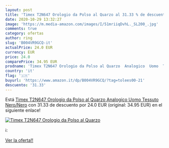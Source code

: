 ```yaml
---
layout: post
title: 'Timex T2N647 Orologio da Polso al Quarzo al 31.33 % de descuento'
date: 2020-10-29 13:32:27
image: 'https://m.media-amazon.com/images/I/51mriiqDvhL._SL200_.jpg'
comments: true
category: ofertas
author: ring
slug: 'B004VR9GCQ-it'
actualPrice: 24.0 EUR
currency: EUR
price: 24.0
comparePrice: 34.95 EUR
prodname: 'Timex T2N647 Orologio da Polso al Quarzo  Analogico  Uomo  Tessuto  Nero/Nero'
country: 'it'
flag: '🇮🇹'
buyurl: 'https://www.amazon.it/dp/B004VR9GCQ/?tag=tolees00-21'
descuento: '31.33'
---
```


Está [Timex T2N647 Orologio da Polso al Quarzo  Analogico  Uomo  Tessuto  Nero/Nero](https://www.amazon.it/dp/B004VR9GCQ/?tag=tolees00-21) con 31.33 de descuento por 24.0 EUR (original: 34.95 EUR) en el siguiente enlace!

[![Timex T2N647 Orologio da Polso al Quarzo](https://m.media-amazon.com/images/I/51mriiqDvhL._SL200_.jpg)](https://www.amazon.it/dp/B004VR9GCQ/?tag=tolees00-21)

ℹ️:


[Ver la oferta!!](https://www.amazon.it/dp/B004VR9GCQ/?tag=tolees00-21)
